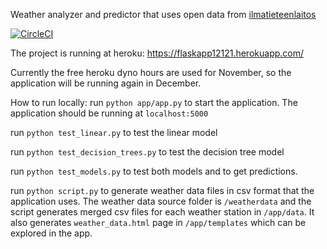 Weather analyzer and predictor that uses open data from [ilmatieteenlaitos](https://www.ilmatieteenlaitos.fi/havaintojen-lataus)

[![CircleCI](https://circleci.com/gh/hartzka/flask-app.svg?style=shield)](https://app.circleci.com/pipelines/github/hartzka/flask-app)

The project is running at heroku: https://flaskapp12121.herokuapp.com/

Currently the free heroku dyno hours are used for November, so the application will be running again in December.

How to run locally:
run `python app/app.py` to start the application.
The application should be running at `localhost:5000`

run `python test_linear.py` to test the linear model

run `python test_decision_trees.py` to test the decision tree model

run `python test_models.py` to test both models and to get predictions.

run `python script.py` to generate weather data files in csv format that the application uses. The weather data source folder is `/weatherdata` and the script generates merged csv files for each weather station in `/app/data`. It also generates `weather_data.html` page in `/app/templates` which can be explored in the app.
